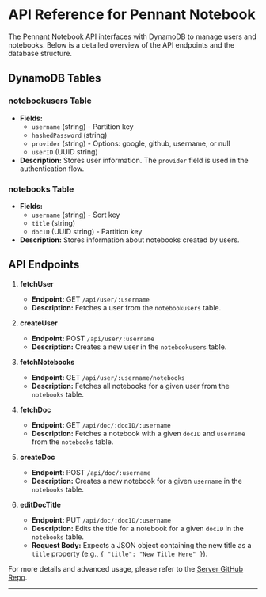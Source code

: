 # API Reference for Pennant Notebook

The Pennant Notebook API interfaces with DynamoDB to manage users and notebooks. Below is a detailed overview of the API endpoints and the database structure.

## DynamoDB Tables

### notebookusers Table

- **Fields:**
  - `username` (string) - Partition key
  - `hashedPassword` (string)
  - `provider` (string) - Options: google, github, username, or null
  - `userID` (UUID string)
- **Description:** Stores user information. The `provider` field is used in the authentication flow.

### notebooks Table

- **Fields:**
  - `username` (string) - Sort key
  - `title` (string)
  - `docID` (UUID string) - Partition key
- **Description:** Stores information about notebooks created by users.

## API Endpoints

1. **fetchUser**

   - **Endpoint:** GET `/api/user/:username`
   - **Description:** Fetches a user from the `notebookusers` table.

2. **createUser**

   - **Endpoint:** POST `/api/user/:username`
   - **Description:** Creates a new user in the `notebookusers` table.

3. **fetchNotebooks**

   - **Endpoint:** GET `/api/user/:username/notebooks`
   - **Description:** Fetches all notebooks for a given user from the `notebooks` table.

4. **fetchDoc**

   - **Endpoint:** GET `/api/doc/:docID/:username`
   - **Description:** Fetches a notebook with a given `docID` and `username` from the `notebooks` table.

5. **createDoc**

   - **Endpoint:** POST `/api/doc/:username`
   - **Description:** Creates a new notebook for a given `username` in the `notebooks` table.

6. **editDocTitle**
   - **Endpoint:** PUT `/api/doc/:docID/:username`
   - **Description:** Edits the title for a notebook for a given `docID` in the `notebooks` table.
   - **Request Body:** Expects a JSON object containing the new title as a `title` property (e.g., `{ "title": "New Title Here" }`).

For more details and advanced usage, please refer to the [Server GitHub Repo](https://github.com/pennant-notebook/server).

---
